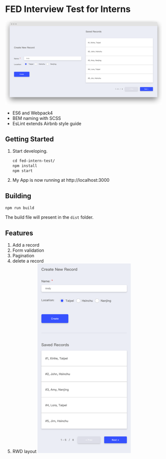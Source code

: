 # FED Interview Test for Interns

<img src="./screenshot.png" />

- ES6 and Webpack4
- BEM naming with SCSS
- EsLint extends Airbnb style guide

## Getting Started
1. Start developing.
    ```
    cd fed-intern-test/
    npm install
    npm start
    ```
2. My App is now running at http://localhost:3000

## Building
```
npm run build
```
The build file will present in the `dist` folder.

## Features
1. Add a record
2. Form validation
3. Pagination
4. delete a record
5. RWD layout
    <img src="./screenshot-mobile.png" width="300" />
